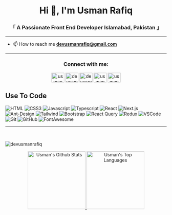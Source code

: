 <!-- Intro  -->
<h1 align="center">Hi 👋, I'm Usman Rafiq</h1>
<h3 align="center">「 A Passionate Front End Developer Islamabad, Pakistan 」</h3>

<hr/>

- 📫 How to reach me **devusmanrafiq@gmail.com**

<hr/>

<h3 align="center">Connect with me:</h3>
<p align="center">
<a href="https://twitter.com/usmandegrt" target="blank"><img align="center" src="https://raw.githubusercontent.com/rahuldkjain/github-profile-readme-generator/master/src/images/icons/Social/twitter.svg" alt="usmandegrt" height="30" width="40" /></a>
<a href="https://linkedin.com/in/devusmanrafiq" target="blank"><img align="center" src="https://raw.githubusercontent.com/rahuldkjain/github-profile-readme-generator/master/src/images/icons/Social/linked-in-alt.svg" alt="devusmanrafiq" height="30" width="40" /></a>
<a href="https://stackoverflow.com/users/devusmanrafiq" target="blank"><img align="center" src="https://raw.githubusercontent.com/rahuldkjain/github-profile-readme-generator/master/src/images/icons/Social/stack-overflow.svg" alt="devusmanrafiq" height="30" width="40" /></a>
<a href="https://fb.com/usmandegrt" target="blank"><img align="center" src="https://raw.githubusercontent.com/rahuldkjain/github-profile-readme-generator/master/src/images/icons/Social/facebook.svg" alt="usmandegrt" height="30" width="40" /></a>
<a href="https://instagram.com/usmandegrt" target="blank"><img align="center" src="https://raw.githubusercontent.com/rahuldkjain/github-profile-readme-generator/master/src/images/icons/Social/instagram.svg" alt="usmandegrt" height="30" width="40" /></a>
</p>


## Use To Code
![HTML](https://img.shields.io/badge/HTML5-E34F26?style=for-the-badge&logo=html5&logoColor=white)
![CSS3](https://img.shields.io/badge/CSS3-1572B6?style=for-the-badge&logo=css3&logoColor=white)
![Javascript](https://img.shields.io/badge/Javascript-F0DB4F?style=for-the-badge&labelColor=black&logo=javascript&logoColor=F0DB4F)
![Typescript](https://img.shields.io/badge/Typescript-007acc?style=for-the-badge&labelColor=black&logo=typescript&logoColor=007acc)
![React](https://img.shields.io/badge/-React-61DBFB?style=for-the-badge&labelColor=black&logo=react&logoColor=61DBFB)
![Next.js](https://img.shields.io/badge/next%20js-000000?style=for-the-badge&logo=nextdotjs&logoColor=white)
![Ant-Design](https://img.shields.io/badge/AntDesign-0170FE?style=for-the-badge&logo=antdesign&logoColor=white)
![Tailwind](https://img.shields.io/badge/Tailwind_CSS-092749?style=for-the-badge&logo=tailwindcss&logoColor=06B6D4&labelColor=000000)
![Bootstrap](https://img.shields.io/badge/Bootstrap-563D7C?style=for-the-badge&logo=bootstrap&logoColor=white)
![React Query](https://img.shields.io/badge/-React_Query-FF4154?style=for-the-badge&logo=react%20query&logoColor=white)
![Redux](https://img.shields.io/badge/Redux-593D88?style=for-the-badge&logo=redux&logoColor=white)
![VSCode](https://img.shields.io/badge/VSCode-0078D4?style=for-the-badge&logo=visual%20studio%20code&logoColor=white)
![Git](https://img.shields.io/badge/Git-F05032?style=for-the-badge&logo=git&logoColor=white)
![GitHub](https://img.shields.io/badge/GitHub-100000?style=for-the-badge&logo=github&logoColor=white)
![FontAwesome](https://img.shields.io/badge/Font_Awesome-339AF0?style=for-the-badge&logo=fontawesome&logoColor=white)
<br/>

<hr/>
<br/>
<p><img align="center" src="https://github-readme-streak-stats.herokuapp.com/?user=devusmanrafiq&" alt="devusmanrafiq" /></p>

<!--
<p align="center">
  <a href="https://github.com/devusmanrafiq">
    <img src="https://github-profile-summary-cards.vercel.app/api/cards/profile-details?username=devusmanrafiq&theme=radical" alt="Usman's GitHub Contribution"/>
  </a>
</p>
-->

<p align="center" >
<a href="https://github.com/devusmanrafiq">  
    <img alt="Usman's Github Stats" src="https://denvercoder1-github-readme-stats.vercel.app/api?username=devusmanrafiq&show_icons=true&count_private=true&theme=react&border_color=7F3FBF&bg_color=0D1117&title_color=F85D7F&icon_color=F8D866" height="180em">
  <img alt="Usman's Top Languages" src="https://denvercoder1-github-readme-stats.vercel.app/api/top-langs/?username=devusmanrafiq&langs_count=8&layout=compact&theme=react&border_color=7F3FBF&bg_color=0D1117&title_color=F85D7F&icon_color=F8D866" height="180em">
</a>   
</p>


<!--
![Usman's Graph](https://github-readme-activity-graph.vercel.app/graph?username=devusmanrafiq&custom_title=Usman%20Rafiq's%20GitHub%20Activity%20Graph&bg_color=0D1117&color=7F3FBF&line=7F3FBF&point=7F3FBF&area_color=FFFFFF&title_color=FFFFFF&area=true)
-->
